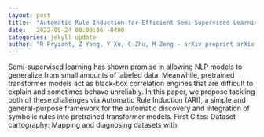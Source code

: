 ```yaml
---
layout: post
title:  "Automatic Rule Induction for Efficient Semi-Supervised Learning"
date:   2022-05-24 00:00:36 -0400
categories: jekyll update
author: "R Pryzant, Z Yang, Y Xu, C Zhu, M Zeng - arXiv preprint arXiv:2205.09067, 2022"
---
```

Semi-supervised learning has shown promise in allowing NLP models to generalize from small amounts of labeled data. Meanwhile, pretrained transformer models act as black-box correlation engines that are difficult to explain and sometimes behave unreliably. In this paper, we propose tackling both of these challenges via Automatic Rule Induction (ARI), a simple and general-purpose framework for the automatic discovery and integration of symbolic rules into pretrained transformer models. First  Cites: Dataset cartography: Mapping and diagnosing datasets with